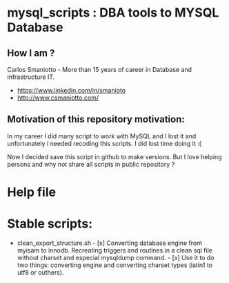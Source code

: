 # mysql_scripts : DBA tools to MYSQL Database

## How I am ?
Carlos Smaniotto - More than 15 years of career in Database and infrastructure IT.
* https://www.linkedin.com/in/smanioto
* http://www.csmaniotto.com/

## Motivation of this repository motivation:

In my career I did many script to work with MySQL and I lost it and unfortunately i needed recoding this scripts. I did lost time doing it :(

Now I decided save this script in github to make versions. But I love helping persons and why not share all scripts in public repository ?

# Help file


# Stable scripts:
* clean_export_structure.sh
      - [x] Converting database engine from myisam to innodb. Recreating  triggers and routines in a clean sql file without charset and especial  mysqldump command.
      - [x] Use it to do two things: converting engine and converting charset types (latin1 to utf8 or outhers).
